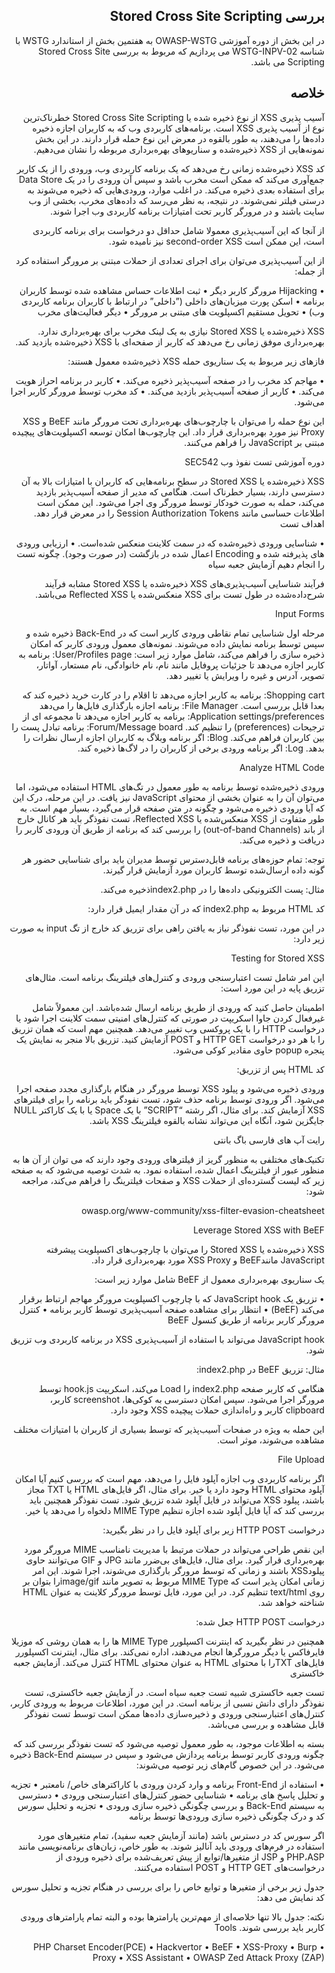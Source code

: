 <div dir="rtl">
  
## بررسی Stored Cross Site Scripting
  

در این بخش از دوره آموزشی OWASP-WSTG به هفتمین بخش از استاندارد WSTG با شناسه WSTG-INPV-02 می پردازیم که مربوط به بررسی Stored Cross Site Scripting می باشد.

## خلاصه
<div dir="rtl">
آسیب پذیری XSS از نوع ذخیره شده یا Stored Cross Site Scripting خطرناک‌ترین نوع از آسیب پذیری XSS است. برنامه‌های کاربردی وب که به کاربران اجازه ذخیره داده‌ها را می‌دهند، به طور بالقوه در معرض این نوع حمله قرار دارند. در این بخش نمونه‌هایی از XSS ذخیره‌شده و سناریوهای بهره‌برداری مربوطه را نشان می‌دهیم.

کد XSS ذخیره‌شده زمانی رخ می‌دهد که یک برنامه کاربردی وب، ورودی را از یک کاربر جمع‌آوری می‌کند که ممکن است مخرب باشد و سپس آن ورودی را در یک Data Store برای استفاده بعدی ذخیره می‌کند. در اغلب موارد، ورودی‌هایی که ذخیره می‌شوند به درستی فیلتر نمی‌شوند. در نتیجه، به نظر می‌رسد که داده‌های مخرب، بخشی از وب سایت باشند و در مرورگر کاربر تحت امتیازات برنامه کاربردی وب اجرا شوند.

از آنجا که این آسیب‌پذیری معمولا شامل حداقل دو درخواست برای برنامه کاربردی است، این ممکن است second-order XSS نیز نامیده شود.

از این آسیب‌پذیری می‌توان برای اجرای تعدادی از حملات مبتنی بر مرورگر استفاده کرد از جمله:

• Hijacking مرورگر کاربر دیگر
• ثبت اطلاعات حساس مشاهده شده توسط کاربران برنامه
• اسکن پورت میزبان‌های داخلی (‏”داخلی” در ارتباط با کاربران برنامه کاربردی وب)‏
• تحویل مستقیم اکسپلویت های مبتنی بر مرورگر
• دیگر فعالیت‌های مخرب

XSS ذخیره‌شده یا Stored XSS نیازی به یک لینک مخرب برای بهره‌برداری ندارد. بهره‌برداری موفق زمانی رخ می‌دهد که کاربر از صفحه‌ای با XSS ذخیره‌شده بازدید کند.

فازهای زیر مربوط به یک سناریوی حمله XSS ذخیره‌شده معمول هستند:

• مهاجم کد مخرب را در صفحه آسیب‌پذیر ذخیره می‌کند.
• کاربر در برنامه احراز هویت می‌کند.
• کاربر از صفحه آسیب‌پذیر بازدید می‌کند.
• کد مخرب توسط مرورگر کاربر اجرا می‌شود.

این نوع حمله را می‌توان با چارچوب‌های بهره‌برداری تحت مرورگر مانند BeEF و XSS Proxy نیز مورد بهره‌برداری قرار داد. این چارچوب‌ها امکان توسعه اکسپلویت‌های پیچیده مبتنی بر JavaScript را فراهم می‌کنند.

دوره آموزشی تست نفوذ وب SEC542

XSS ذخیره‌شده یا Stored XSS در سطح برنامه‌هایی که کاربران با امتیازات بالا به آن دسترسی دارند، بسیار خطرناک است. هنگامی که مدیر از صفحه آسیب‌پذیر بازدید می‌کند، حمله به صورت خودکار توسط مرورگر وی اجرا می‌شود. این ممکن است اطلاعات حساسی مانند Session Authorization Tokens را در معرض قرار دهد.
اهداف تست

• شناسایی ورودی ذخیره‌شده که در سمت کلاینت منعکس شده‌است.
• ارزیابی ورودی های پذیرفته شده و Encoding اعمال شده در بازگشت (‏در صورت وجود)‏.
چگونه تست را انجام دهیم
آزمایش جعبه سیاه

فرآیند شناسایی آسیب‌پذیری‌های XSS ذخیره‌شده یا Stored XSS مشابه فرآیند شرح‌داده‌شده در طول تست برای XSS منعکس‌شده یا Reflected XSS می‌باشد.

Input Forms

مرحله اول شناسایی تمام نقاطی ورودی کاربر است که در Back-End ذخیره شده و سپس توسط برنامه نمایش داده می‌شوند. نمونه‌های معمول ورودی کاربر که امکان ذخیره سازی را فراهم می‌کند، شامل موارد زیر است:
User/Profiles page: برنامه به کاربر اجازه می‌دهد تا جزئیات پروفایل مانند نام، نام خانوادگی، نام مستعار، آواتار، تصویر، آدرس و غیره را ویرایش یا تغییر دهد.

Shopping cart: برنامه به کاربر اجازه می‌دهد تا اقلام را در کارت خرید ذخیره کند که بعدا قابل بررسی است.
File Manager: برنامه‌ اجازه بارگذاری فایل‌ها را می‌دهد
Application settings/preferences: برنامه‌ به کاربر اجازه می‌دهد تا مجموعه ای از ترجیحات (preferences) را تنظیم کند.
Forum/Message board: برنامه‌ تبادل پست را بین کاربران فراهم می‌کند.
Blog: اگر برنامه وبلاگ به کاربران اجازه ارسال نظرات را بدهد.
Log: اگر برنامه ورودی برخی از کاربران را در لاگ‌ها ذخیره کند.

Analyze HTML Code

ورودی ذخیره‌شده توسط برنامه به طور معمول در تگ‌های HTML استفاده می‌شود، اما می‌توان آن را به عنوان بخشی از محتوای JavaScript نیز یافت. در این مرحله، درک این که آیا ورودی ذخیره می‌شود و چگونه در متن صفحه قرار می‌گیرد، بسیار مهم است. به طور متفاوت از XSS منعکس‌شده یا Reflected XSS، تست نفوذگر باید هر کانال خارج از باند (out-of-band Channels) را بررسی کند که برنامه از طریق آن ورودی کاربر را دریافت و ذخیره می‌کند.

توجه: تمام حوزه‌های برنامه قابل‌دسترس توسط مدیران باید برای شناسایی حضور هر گونه داده ارسال‌شده توسط کاربران مورد آزمایش قرار گیرند.

مثال: پست الکترونیکی داده‌ها را در index2.phpذخیره می‌کند.

کد HTML مربوط به index2.php که در آن مقدار ایمیل قرار دارد:

در این مورد، تست نفوذگر نیاز به یافتن راهی برای تزریق کد خارج از تگ input به صورت زیر دارد:

Testing for Stored XSS

این امر شامل تست اعتبارسنجی ورودی و کنترل‌های فیلترینگ برنامه است. مثال‌های تزریق پایه در این مورد است:

اطمینان حاصل کنید که ورودی از طریق برنامه ارسال شده‌باشد. این معمولاً شامل غیرفعال کردن جاوا اسکریپت در صورتی که کنترل‌های امنیتی سمت کلاینت اجرا شود یا درخواست HTTP را با یک پروکسی وب تغییر می‌دهد. همچنین مهم است که همان تزریق را با هر دو درخواست HTTP GET و POST آزمایش کنید. تزریق بالا منجر به نمایش یک پنجره popup حاوی مقادیر کوکی می‌شود.

کد HTML پس از تزریق:

ورودی ذخیره می‌شود و پیلود XSS توسط مرورگر در هنگام بارگذاری مجدد صفحه اجرا می‌شود. اگر ورودی توسط برنامه حذف شود، تست نفودگر باید برنامه را برای فیلترهای XSS آزمایش کند. برای مثال، اگر رشته “SCRIPT” با یک Space یا با یک کاراکتر NULL جایگزین شود، آنگاه این می‌تواند نشانه بالقوه فیلترینگ XSS باشد.

رایت آپ های فارسی باگ بانتی

تکنیک‌های مختلفی به منظور گریز از فیلترهای ورودی وجود دارند که می توان از آن ها به منظور عبور از فیلترینگ اعمال شده، استفاده نمود. به شدت توصیه می‌شود که به صفحه زیر که لیست گسترده‌ای از حملات XSS و صفحات فیلترینگ را فراهم می‌کند، مراجعه شود:

owasp.org/www-community/xss-filter-evasion-cheatsheet

Leverage Stored XSS with BeEF

XSS ذخیره‌شده یا Stored XSS را می‌توان با چارچوب‌های اکسپلویت پیشرفته JavaScript مانندBeEF و XSS Proxy مورد بهره‌برداری قرار داد.

یک سناریوی بهره‌برداری معمول از BeEF شامل موارد زیر است:

• تزریق یک JavaScript hook که با چارچوب اکسپلویت مرورگر مهاجم ارتباط برقرار می‌کند (BeEF)
• انتظار برای مشاهده صفحه آسیب‌پذیری توسط کاربر برنامه
• کنترل مرورگر کاربر برنامه از طریق کنسول BeEF

JavaScript hook می‌تواند با استفاده از آسیب‌پذیری XSS در برنامه کاربردی وب تزریق شود.

مثال: تزریق BeEF در index2.php:

هنگامی که کاربر صفحه index2.php را Load می‌کند، اسکریپت hook.js توسط مرورگر اجرا می‌شود. سپس امکان دسترسی به کوکی‌ها، screenshot کاربر، clipboard کاربر و راه‌اندازی حملات پیچیده XSS وجود دارد.

این حمله به ویژه در صفحات آسیب‌پذیر که توسط بسیاری از کاربران با امتیازات مختلف مشاهده می‌شوند، موثر است.

File Upload

اگر برنامه کاربردی وب اجازه آپلود فایل را می‌دهد، مهم است که بررسی کنیم آیا امکان آپلود محتوای HTML وجود دارد یا خیر. برای مثال، اگر فایل‌های HTML یا TXT مجاز باشند، پیلود XSS می‌تواند در فایل آپلود شده تزریق شود. تست نفوذگر همچنین باید بررسی کند که آیا فایل آپلود شده اجازه تنظیم MIME Type دلخواه را می‌دهد یا خیر.

درخواست HTTP POST زیر برای آپلود فایل را در نظر بگیرید:

این نقص طراحی می‌تواند در حملات مرتبط با مدیریت نامناسب MIME مرورگر مورد بهره‌برداری قرار گیرد. برای مثال، فایل‌های بی‌ضرر مانند JPG و GIF می‌توانند حاوی پیلودXSS باشند و زمانی که توسط مرورگر بارگذاری می‌شوند، اجرا شوند. این امر زمانی امکان پذیر است که MIME Type مربوط به تصویر مانند image/gifرا بتوان بر روی text/html تنظیم کرد. در این مورد، فایل توسط مرورگر کلاینت به عنوان HTML شناخته خواهد شد.

درخواست HTTP POST جعل شده:

همچنین در نظر بگیرید که اینترنت اکسپلورر MIME Type ها را به همان روشی که موزیلا فایرفاکس یا دیگر مرورگرها انجام می‌دهند، اداره نمی‌کند. برای مثال، اینترنت اکسپلورر فایل‌های TXTرا با محتوای HTML به عنوان محتوای HTML کنترل می‌کند.
آزمایش جعبه خاکستری

تست جعبه خاکستری شبیه تست جعبه سیاه است. در آزمایش جعبه خاکستری، تست نفوذگر دارای دانش نسبی از برنامه است. در این مورد، اطلاعات مربوط به ورودی کاربر، کنترل‌های اعتبارسنجی ورودی و ذخیره‌سازی داده‌ها ممکن است توسط تست نفوذگر قابل مشاهده و بررسی می‌باشد.

بسته به اطلاعات موجود، به طور معمول توصیه می‌شود که تست نفوذگر بررسی کند که چگونه ورودی کاربر توسط برنامه پردازش می‌شود و سپس در سیستم Back-End ذخیره می‌شود. در این خصوص گام‌های زیر توصیه می‌شوند:

• استفاده از Front-End برنامه و وارد کردن ورودی با کاراکترهای خاص/ نامعتبر
• تجزیه و تحلیل پاسخ های برنامه
• شناسایی حضور کنترل‌های اعتبارسنجی ورودی
• دسترسی به سیستم Back-End و بررسی چگونگی ذخیره سازی ورودی
• تجزیه و تحلیل سورس کد و درک چگونگی ذخیره‌ سازی ورودی‌ها توسط برنامه

اگر سورس کد در دسترس باشد (‏مانند آزمایش جعبه سفید)‏، تمام متغیرهای مورد استفاده در فرم‌های ورودی باید آنالیز شوند. به طور خاص، زبان‌های برنامه‌نویسی مانند PHP،ASP و JSP از متغیرها/توابع از پیش تعریف‌شده برای ذخیره ورودی از درخواست‌های HTTP GET و POST استفاده می‌کنند.

جدول زیر برخی از متغیرها و توابع خاص را برای بررسی در هنگام تجزیه و تحلیل سورس کد نمایش می دهد:

نکته: جدول بالا تنها خلاصه‌ای از مهم‌ترین پارامترها بوده و البته تمام پارامترهای ورودی کاربر باید بررسی شوند.
Tools

• PHP Charset Encoder(PCE)
• Hackvertor
• BeEF
• XSS-Proxy
• Burp Proxy
• XSS Assistant
• OWASP Zed Attack Proxy (ZAP)
